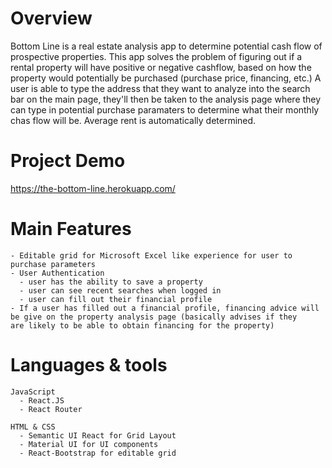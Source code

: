 
# Overview

  Bottom Line is a real estate analysis app to determine potential cash flow of prospective properties. This app solves the problem of figuring out if a rental property will have positive or negative cashflow, based on how the property would potentially be purchased (purchase price, financing, etc.) A user is able to type the address that they want to analyze into the search bar on the main page, they'll then be taken to the analysis page where they can type in potential purchase paramaters to determine what their monthly chas flow will be. Average rent is automatically determined. 

 # Project Demo

   https://the-bottom-line.herokuapp.com/

 # Main Features

    - Editable grid for Microsoft Excel like experience for user to purchase parameters
    - User Authentication
      - user has the ability to save a property
      - user can see recent searches when logged in
      - user can fill out their financial profile
    - If a user has filled out a financial profile, financing advice will be give on the property analysis page (basically advises if they        are likely to be able to obtain financing for the property)
    

 # Languages & tools

    JavaScript
      - React.JS 
      - React Router 

    HTML & CSS
      - Semantic UI React for Grid Layout
      - Material UI for UI components
      - React-Bootstrap for editable grid 

  



